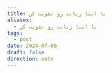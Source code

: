 ```yaml
---
title: با اینا زبانت رو تقویت کن
aliases:
  - با اینا زبانت رو تقویت کن
tags:
  - post
date: 2024-07-06
draft: false
direction: auto
---
```



